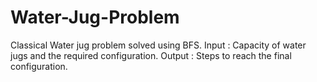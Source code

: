 # Water-Jug-Problem
Classical Water jug problem solved using BFS.
Input : Capacity of water jugs and the required configuration.
Output : Steps to reach the final configuration.
